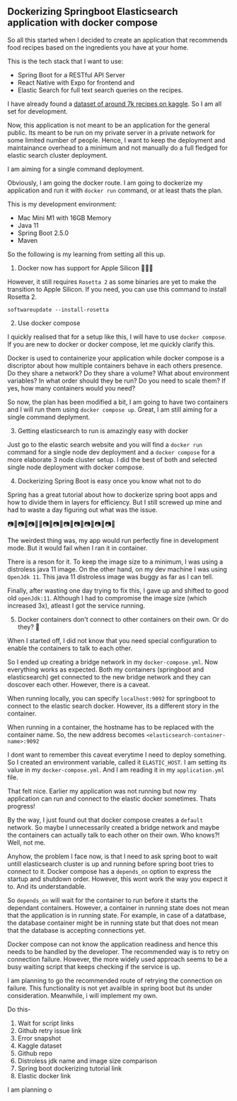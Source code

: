 ## Dockerizing Springboot Elasticsearch application with docker compose

So all this started when I decided to create an application that recommends food recipes based on the ingredients you have at your home. 

This is the tech stack that I want to use:
* Spring Boot for a RESTful API Server
* React Native with Expo for frontend and
* Elastic Search for full text search queries on the recipes. 

I have already found a [dataset of around 7k recipes on kaggle](https://www.kaggle.com/kanishk307/6000-indian-food-recipes-dataset). So I am all set for development.

Now, this application is not meant to be an application for the general public. Its meant to be run on my private server in a private network for some limited number of people. Hence, I want to keep the deployment and maintainance overhead to a minimum and not manually do a full fledged for elastic search cluster deployment.

I am aiming for a single command deployment. 

Obviously, I am going the docker route. I am going to dockerize my application and run it with `docker run` command, or at least thats the plan.

This is my development environment:
* Mac Mini M1 with 16GB Memory
* Java 11
* Spring Boot 2.5.0
* Maven

So the following is my learning from setting all this up. 

1. Docker now has support for Apple Silicon 🤩🤩🤩

However, it still requires `Rosetta 2` as some binaries are yet to make the transition to Apple Silicon. If you need, you can use this command to install Rosetta 2.

    softwareupdate --install-rosetta

2. Use docker compose

I quickly realised that for a setup like this, I will have to use `docker compose`. If you are new to docker or docker compose, let me quickly clarify this.

Docker is used to containerize your application while docker compose is a discriptor about how multiple containers behave in each others presence. Do they share a network? Do they share a volume? What about environment variables? In what order should they be run? Do you need to scale them? If yes, how many containers would you need? 

So now, the plan has been modified a bit, I am going to have two containers and I will run them using `docker compose up`. Great, I am still aiming for a single command deplyment. 

3. Getting elasticsearch to run is amazingly easy with docker

Just go to the elastic search website and you will find a `docker run` command for a single node dev deployment and a `docker compose` for a more elaborate 3 node cluster setup. I did the best of both and selected single node deployment with docker compose.

4. Dockerizing Spring Boot is easy once you know what not to do

Spring has a great tutorial about how to dockerize spring boot apps and how to divide them in layers for efficiency. But I still screwed up mine and had to waste a day figuring out what was the issue. 

📷📸📷📸📷📸📸📷📸📷📸📷📸📷📸📷📸📷📸📷📸

The weirdest thing was, my app would run perfectly fine in development mode. But it would fail when I ran it in container.

There is a reson for it. To keep the image size to a minimum, I was using a distroless java 11 image. On the other hand, on my dev machine I was using `OpenJdk 11`. This java 11 distroless image was buggy as far as I can tell. 

Finally, after wasting one day trying to fix this, I gave up and shifted to good old `openJdk:11`. Although I had to compromise the image size (which increased 3x), atleast I got the service running.

5. Docker containers don't connect to other containers on their own. Or do they? 🤔

When I started off, I did not know that you need special configuration to enable the containers to talk to each other. 

So I ended up creating a bridge network in my `docker-compose.yml`. Now everything works as expected. Both my containers (springboot and elasticsearch) get connected to the new bridge network and they can doscover each other. However, there is a caveat.

When running locally, you can specify `localhost:9092` for springboot to connect to the elastic search docker. However, its a different story in the container. 

When running in a container, the hostname has to be replaced with the container name. So, the new address becomes `<elasticsearch-container-name>:9092`

I dont want to remember this caveat everytime I need to deploy something. So I created an environment variable, called it `ELASTIC_HOST`. I am setting its value in my `docker-compose.yml`. And I am reading it in my `application.yml` file.

That felt nice. Earlier my application was not running but now my application can run and connect to the elastic docker sometimes. Thats progress!

By the way, I just found out that docker compose creates a `default` network. So maybe I unnecessarily created a bridge network and maybe the containers can actually talk to each other on their own. Who knows?! Well, not me. 

Anyhow, the problem I face now, is that I need to ask spring boot to wait untill elasticsearch cluster is up and running before spring boot tries to connect to it. Docker compose has a `depends_on` option to express the startup and shutdown order. However, this wont work the way you expect it to. And its understandable. 

So `depends_on` will wait for the container to run before it starts the dependant containers. However, a container in running state does not mean that the application is in running state. For example, in case of a datatbase, the database container might be in running state but that does not mean that the database is accepting connections yet. 

Docker compose can not know the application readiness and hence this needs to be handled by the developer. The recommended way is to retry on connection failure. However, the more widely used approach seems to be a busy waiting script that keeps checking if the service is up. 

I am planning to go the recommended route of retrying the connection on failure. This functionality is not yet availble in spring boot but its under consideration. Meanwhile, i will implement my own.




Do this-
1. Wait for script links
2. Github retry issue link
3. Error snapshot
4. Kaggle dataset
5. Github repo
6. Distroless jdk name and image size comparison
7. Spring boot dockerizing tutorial link
8. Elastic docker link





I am planning o
<!--stackedit_data:
eyJoaXN0b3J5IjpbLTEzNDYzOTYwODcsLTExNjI0Mjg5MjMsMT
IyOTM0MjU2MSwtNzM5MTE3NzU1LC0xNDU1NDM1Mjk3LDEwMTQ0
NDEwMjFdfQ==
-->